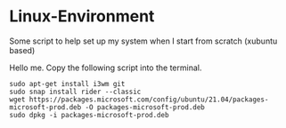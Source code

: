 # Linux-Environment
Some script to help set up my system when I start from scratch (xubuntu based)

Hello me. Copy the following script into the terminal.

```
sudo apt-get install i3wm git
sudo snap install rider --classic
wget https://packages.microsoft.com/config/ubuntu/21.04/packages-microsoft-prod.deb -O packages-microsoft-prod.deb
sudo dpkg -i packages-microsoft-prod.deb
```
